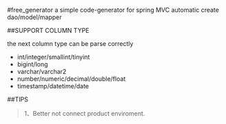 #free_generator
a simple code-generator for spring MVC
automatic create dao/model/mapper

##SUPPORT COLUMN TYPE

the next column type can be parse correctly
- int/integer/smallint/tinyint
- bigint/long
- varchar/varchar2
- number/numeric/decimal/double/float
- timestamp/datetime/date

##TIPS

> 1、Better not connect product enviroment.



